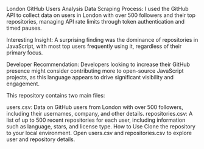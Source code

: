 London GitHub Users Analysis
Data Scraping Process: I used the GitHub API to collect data on users in London with over 500 followers and their top repositories, managing API rate limits through token authentication and timed pauses.

Interesting Insight: A surprising finding was the dominance of repositories in JavaScript, with most top users frequently using it, regardless of their primary focus.

Developer Recommendation: Developers looking to increase their GitHub presence might consider contributing more to open-source JavaScript projects, as this language appears to drive significant visibility and engagement.

This repository contains two main files:

users.csv: Data on GitHub users from London with over 500 followers, including their usernames, company, and other details.
repositories.csv: A list of up to 500 recent repositories for each user, including information such as language, stars, and license type.
How to Use
Clone the repository to your local environment.
Open users.csv and repositories.csv to explore user and repository details.
